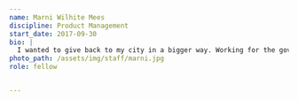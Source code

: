 ```yaml
---
name: Marni Wilhite Mees
discipline: Product Management
start_date: 2017-09-30
bio: |
  I wanted to give back to my city in a bigger way. Working for the government was never something I considered as a career option until SXSW 2016 when President Obama spoke about how it is our responsibility to give back in whatever capacity we can....suddenly the light bulb went off in my head. I love working in the tech industry, and now I get to combine my career with my passion to promote equity in our community.
photo_path: /assets/img/staff/marni.jpg
role: fellow


---
```

